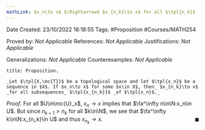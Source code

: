 ```yaml
---
mathLink: $x_n\to x$ $\Rightarrow$ $x_{n_k}\to x$ for all $\tpl{n_k}$
---
```


<div class="topSpace"></div>

Date Created: 23/10/2022 16:18:55
Tags: #Proposition #Courses/MATH254

Proved by: _Not Applicable_
References: _Not Applicable_
Justifications: _Not Applicable_

Generalizations: _Not Applicable_
Counterexamples: _Not Applicable_

``` ad-Proposition
title: Proposition.

_Let $\tpl{X,\mc{T}}$ be a topological space and let $\tpl{x_n}$ be a sequence in $X$. If $x_n\to x$ for some $x\in X$, then_ $x_{n_k}\to x$ _for all subsequences_ $\tpl{x_{n_k}}$ _of $\tpl{x_n}$._

```

_Proof_. For all $U\in\mc{U}_x$, $x_n\to x$ implies that $\fa^\infty n\in\N:x_n\in U$. But since $n_{k+1}>n_k$ for all $k\in\N$, we see that $\fa^\infty k\in\N:x_{n_k}\in U$ and thus $x_{n_k}\to x$.<span style="float:right;">$\blacksquare$</span>
